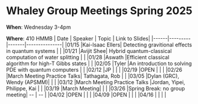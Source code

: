 # Whaley Group Meetings Spring 2025
**When**: Wednesday 3-4pm

**Where**: 410 HMMB
| Date | Speaker | Topic | Link to Slides|
|------|---------|-------|---------------|
|01/15 |Kai-Isaac Ellers| Detecting gravitional effects in quantum systems |  |
|01/21 |Avijit Shee| Hybrid quantum-classical computation of water splitting   | |
|01/28 |Aswath |Efficient classical algorithm for high-T Gibbs states  | |
|02/05 |Tyler |An introduction to solving PDE with quantum computers  | |
|02/12 |JP |  | |
|02/19 |OPEN |  | |
|02/26 |March Meeting Practice Talks| Tathagata, Rob  | |
|03/05 |Dylan (GRC), Wendy (APSMM)| | |
|03/12 |March Meeting Practice Talks |Jordan, Yipei, Philippe, Kai  | |
|03/19 |March Meeting|  | |
|03/26 |Spring Break: no group meeting| -- | -- |
|04/02 |OPEN |  | |
|04/09 |OPEN |  | |
|04/16 | |  | |

